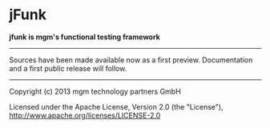 # jFunk

**jfunk is mgm's functional testing framework**

---

Sources have been made available now as a first preview. Documentation and a first public release will follow.

---

Copyright (c) 2013 mgm technology partners GmbH

Licensed under the Apache License, Version 2.0 (the "License"),
http://www.apache.org/licenses/LICENSE-2.0
